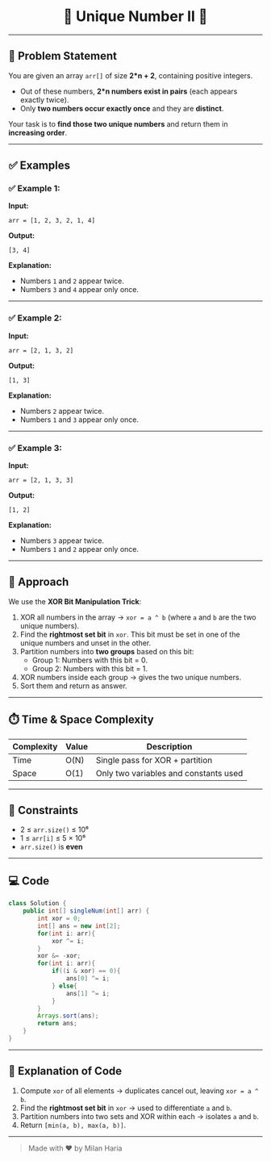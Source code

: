 <h1 align="center">🔢 Unique Number II 🔢</h1>

---

## 📝 Problem Statement  

You are given an array `arr[]` of size **2*n + 2**, containing positive integers. 

- Out of these numbers, **2*n numbers exist in pairs** (each appears exactly twice).  
- Only **two numbers occur exactly once** and they are **distinct**.  

Your task is to **find those two unique numbers** and return them in **increasing order**.

---

## ✅ Examples  

### ✅ Example 1:

**Input:**  
```
arr = [1, 2, 3, 2, 1, 4]
```
**Output:**  
```
[3, 4]
```
**Explanation:**  
- Numbers `1` and `2` appear twice.  
- Numbers `3` and `4` appear only once.  

---

### ✅ Example 2:

**Input:**  
```
arr = [2, 1, 3, 2]
```
**Output:**  
```
[1, 3]
```
**Explanation:**  
- Numbers `2` appear twice.  
- Numbers `1` and `3` appear only once.  

---

### ✅ Example 3:

**Input:**  
```
arr = [2, 1, 3, 3]
```
**Output:**  
```
[1, 2]
```
**Explanation:**  
- Numbers `3` appear twice.  
- Numbers `1` and `2` appear only once.  

---

## 🧠 Approach  

We use the **XOR Bit Manipulation Trick**:

1. XOR all numbers in the array → `xor = a ^ b` (where `a` and `b` are the two unique numbers).  
2. Find the **rightmost set bit** in `xor`. This bit must be set in one of the unique numbers and unset in the other.  
3. Partition numbers into **two groups** based on this bit:  
   - Group 1: Numbers with this bit = 0.  
   - Group 2: Numbers with this bit = 1.  
4. XOR numbers inside each group → gives the two unique numbers.  
5. Sort them and return as answer.  

---

## ⏱️ Time & Space Complexity  

| Complexity | Value | Description |
|------------|-------|-------------|
| Time       | O(N)  | Single pass for XOR + partition |
| Space      | O(1)  | Only two variables and constants used |

---

## 🎯 Constraints

- 2 ≤ `arr.size()` ≤ 10⁶  
- 1 ≤ `arr[i]` ≤ 5 × 10⁶  
- `arr.size()` is **even**  

---

## 💻 Code  
```java
class Solution {
    public int[] singleNum(int[] arr) {
        int xor = 0;
        int[] ans = new int[2];
        for(int i: arr){
            xor ^= i;
        }
        xor &= -xor;
        for(int i: arr){
            if((i & xor) == 0){
                ans[0] ^= i;
            } else{
                ans[1] ^= i;
            }
        }
        Arrays.sort(ans);
        return ans;
    }
}
```

---

## 📝 Explanation of Code  

1. Compute `xor` of all elements → duplicates cancel out, leaving `xor = a ^ b`.  
2. Find the **rightmost set bit** in `xor` → used to differentiate `a` and `b`.  
3. Partition numbers into two sets and XOR within each → isolates `a` and `b`.  
4. Return `[min(a, b), max(a, b)]`.  

---

> Made with ❤️ by Milan Haria  
